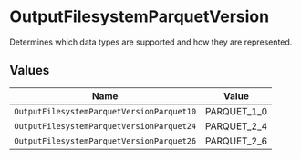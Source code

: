 # OutputFilesystemParquetVersion

Determines which data types are supported and how they are represented.


## Values

| Name                                      | Value                                     |
| ----------------------------------------- | ----------------------------------------- |
| `OutputFilesystemParquetVersionParquet10` | PARQUET_1_0                               |
| `OutputFilesystemParquetVersionParquet24` | PARQUET_2_4                               |
| `OutputFilesystemParquetVersionParquet26` | PARQUET_2_6                               |